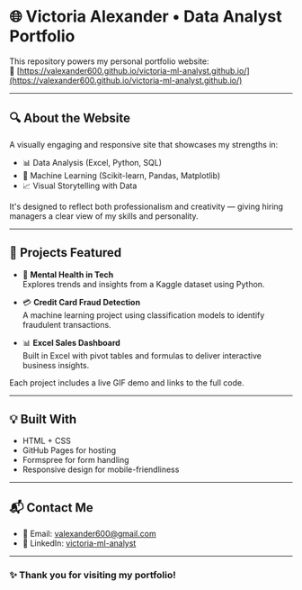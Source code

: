 # 🌐 Victoria Alexander • Data Analyst Portfolio

This repository powers my personal portfolio website:  
📍 [https://valexander600.github.io/victoria-ml-analyst.github.io/](https://valexander600.github.io/victoria-ml-analyst.github.io/)

---

## 🔍 About the Website
A visually engaging and responsive site that showcases my strengths in:

- 📊 Data Analysis (Excel, Python, SQL)
- 🤖 Machine Learning (Scikit-learn, Pandas, Matplotlib)
- 📈 Visual Storytelling with Data

It's designed to reflect both professionalism and creativity — giving hiring managers a clear view of my skills and personality.

---

## 📂 Projects Featured

- 🧠 **Mental Health in Tech**  
  Explores trends and insights from a Kaggle dataset using Python.

- 💳 **Credit Card Fraud Detection**  
  A machine learning project using classification models to identify fraudulent transactions.

- 📊 **Excel Sales Dashboard**  
  Built in Excel with pivot tables and formulas to deliver interactive business insights.

Each project includes a live GIF demo and links to the full code.

---

## 💡 Built With

- HTML + CSS
- GitHub Pages for hosting
- Formspree for form handling
- Responsive design for mobile-friendliness

---

## 📬 Contact Me

- 📧 Email: valexander600@gmail.com  
- 💼 LinkedIn: [victoria-ml-analyst](https://www.linkedin.com/in/victoria-ml-analyst/)

---

### ✨ Thank you for visiting my portfolio!
